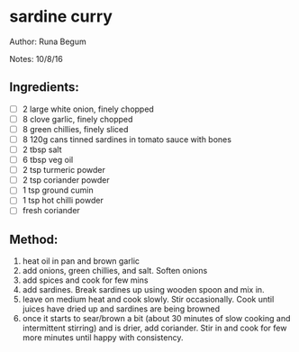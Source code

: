 # sardine curry

Author: Runa Begum

Notes: 10/8/16

## Ingredients:
- [ ] 2 large white onion, finely chopped
- [ ] 8 clove garlic, finely chopped
- [ ] 8 green chillies, finely sliced
- [ ] 8 120g cans tinned sardines in tomato sauce with bones
- [ ] 2 tbsp salt
- [ ] 6 tbsp veg oil
- [ ] 2 tsp turmeric powder
- [ ] 2 tsp coriander powder
- [ ] 1 tsp ground cumin
- [ ] 1 tsp hot chilli powder
- [ ] fresh coriander

## Method:
1. heat oil in pan and brown garlic
2. add onions, green chillies, and salt. Soften onions
3. add spices and cook for few mins
4. add sardines. Break sardines up using wooden spoon and mix in.
5. leave on medium heat and cook slowly. Stir occasionally. Cook until juices have dried up and sardines are being browned
6. once it starts to sear/brown a bit (about 30 minutes of slow cooking and intermittent stirring) and is drier, add coriander. Stir in and cook for few more minutes until happy with consistency.